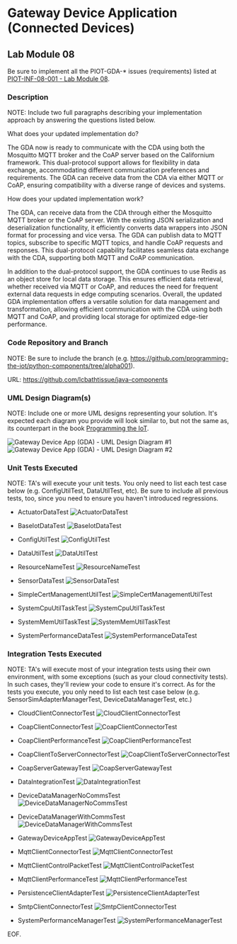 # Gateway Device Application (Connected Devices)

## Lab Module 08

Be sure to implement all the PIOT-GDA-* issues (requirements) listed at [PIOT-INF-08-001 - Lab Module 08](https://github.com/orgs/programming-the-iot/projects/1#column-10488501).

### Description

NOTE: Include two full paragraphs describing your implementation approach by answering the questions listed below.

What does your updated implementation do?

The GDA now is ready to communicate with the CDA using both the Mosquitto MQTT broker and the CoAP server based on the Californium framework. This dual-protocol support allows for flexibility in data exchange, accommodating different communication preferences and requirements. The GDA can receive data from the CDA via either MQTT or CoAP, ensuring compatibility with a diverse range of devices and systems.

How does your updated implementation work?

The GDA, can receive data from the CDA through either the Mosquitto MQTT broker or the CoAP server. With the existing JSON serialization and deserialization functionality, it efficiently converts data wrappers into JSON format for processing and vice versa. The GDA can publish data to MQTT topics, subscribe to specific MQTT topics, and handle CoAP requests and responses. This dual-protocol capability facilitates seamless data exchange with the CDA, supporting both MQTT and CoAP communication.

In addition to the dual-protocol support, the GDA continues to use Redis as an object store for local data storage. This ensures efficient data retrieval, whether received via MQTT or CoAP, and reduces the need for frequent external data requests in edge computing scenarios. Overall, the updated GDA implementation offers a versatile solution for data management and transformation, allowing efficient communication with the CDA using both MQTT and CoAP, and providing local storage for optimized edge-tier performance.

### Code Repository and Branch

NOTE: Be sure to include the branch (e.g. https://github.com/programming-the-iot/python-components/tree/alpha001).

URL: https://github.com/lcbathtissue/java-components

### UML Design Diagram(s)

NOTE: Include one or more UML designs representing your solution. It's expected each
diagram you provide will look similar to, but not the same as, its counterpart in the
book [Programming the IoT](https://learning.oreilly.com/library/view/programming-the-internet/9781492081401/).

![Gateway Device App (GDA) - UML Design Diagram #1](GDA_UML_1_labmodule08.png)
![Gateway Device App (GDA) - UML Design Diagram #2](GDA_UML_2_labmodule08.png)

### Unit Tests Executed

NOTE: TA's will execute your unit tests. You only need to list each test case below
(e.g. ConfigUtilTest, DataUtilTest, etc). Be sure to include all previous tests, too,
since you need to ensure you haven't introduced regressions.

- ActuatorDataTest
![ActuatorDataTest](ActuatorDataTest_labmodule08.png)

- BaseIotDataTest
![BaseIotDataTest](BaseIotDataTest_labmodule08.png)

- ConfigUtilTest
![ConfigUtilTest](ConfigUtilTest_labmodule08.png)

- DataUtilTest
![DataUtilTest](DataUtilTest_labmodule08.png)

- ResourceNameTest
![ResourceNameTest](ResourceNameTest_labmodule08.png)

- SensorDataTest
![SensorDataTest](SensorDataTest_labmodule08.png)

- SimpleCertManagementUtilTest
![SimpleCertManagementUtilTest](SimpleCertManagementUtilTest_labmodule08.png)

- SystemCpuUtilTaskTest
![SystemCpuUtilTaskTest](SystemCpuUtilTaskTest_labmodule08.png)

- SystemMemUtilTaskTest
![SystemMemUtilTaskTest](SystemMemUtilTaskTest_labmodule08.png)

- SystemPerformanceDataTest
![SystemPerformanceDataTest](SystemPerformanceDataTest_labmodule08.png)


### Integration Tests Executed

NOTE: TA's will execute most of your integration tests using their own environment, with
some exceptions (such as your cloud connectivity tests). In such cases, they'll review
your code to ensure it's correct. As for the tests you execute, you only need to list each
test case below (e.g. SensorSimAdapterManagerTest, DeviceDataManagerTest, etc.)

- CloudClientConnectorTest
![CloudClientConnectorTest](CloudClientConnectorTest_labmodule08.png)

- CoapClientConnectorTest
![CoapClientConnectorTest](CoapClientConnectorTest_labmodule08.png)

- CoapClientPerformanceTest
![CoapClientPerformanceTest](CoapClientPerformanceTest_labmodule08.png)

- CoapClientToServerConnectorTest
![CoapClientToServerConnectorTest](CoapClientToServerConnectorTest_labmodule08.png)

- CoapServerGatewayTest
![CoapServerGatewayTest](CoapServerGatewayTest_labmodule08.png)

- DataIntegrationTest
![DataIntegrationTest](DataIntegrationTest_labmodule08.png)

- DeviceDataManagerNoCommsTest
![DeviceDataManagerNoCommsTest](DeviceDataManagerNoCommsTest_labmodule08.png)

- DeviceDataManagerWithCommsTest
![DeviceDataManagerWithCommsTest](DeviceDataManagerWithCommsTest_labmodule08.png)

- GatewayDeviceAppTest
![GatewayDeviceAppTest](GatewayDeviceAppTest_labmodule08.png)

- MqttClientConnectorTest
![MqttClientConnectorTest](MqttClientConnectorTest_labmodule08.png)

- MqttClientControlPacketTest
![MqttClientControlPacketTest](MqttClientControlPacketTest_labmodule08.png)

- MqttClientPerformanceTest
![MqttClientPerformanceTest](MqttClientPerformanceTest_labmodule08.png)

- PersistenceClientAdapterTest
![PersistenceClientAdapterTest](PersistenceClientAdapterTest_labmodule08.png)

- SmtpClientConnectorTest
![SmtpClientConnectorTest](SmtpClientConnectorTest_labmodule08.png)

- SystemPerformanceManagerTest
![SystemPerformanceManagerTest](SystemPerformanceManagerTest_labmodule08.png)

EOF.
